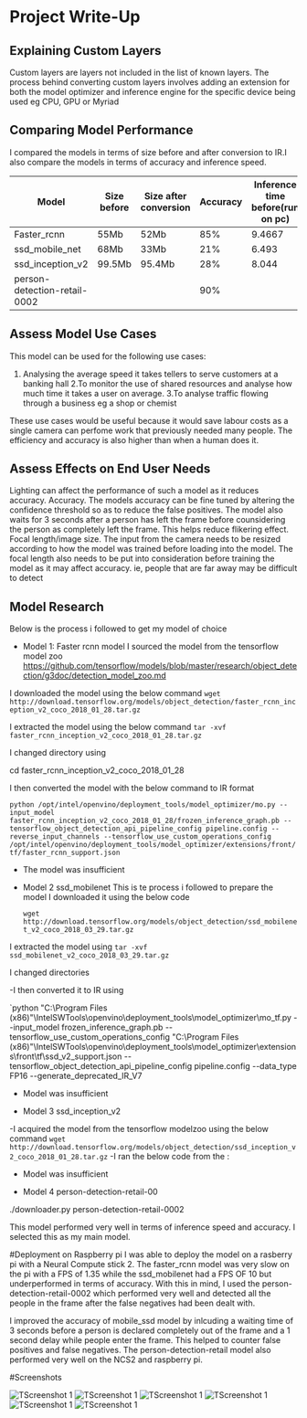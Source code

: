# Project Write-Up

## Explaining Custom Layers
Custom layers are layers not included in the list of known layers.
The process behind converting custom layers involves adding an extension for both the model optimizer and inference engine for the specific device being used eg CPU, GPU or Myriad



## Comparing Model Performance

I compared the models in terms of size before and after conversion to IR.I also compare the models in terms of accuracy and inference speed.

Model|Size before|Size after conversion|Accuracy|Inference time before(run on pc)|Inference time after
---------|----------|------|------|-------|--------|
Faster_rcnn| 55Mb| 52Mb| 85%|9.4667|907ms
ssd_mobile_net| 68Mb| 33Mb| 21% |6.493|70ms
ssd_inception_v2|99.5Mb|95.4Mb|28%|8.044|157ms
person-detection-retail-0002| | |90%| |47ms



## Assess Model Use Cases

This model can be used for the following use cases:
1. Analysing the average speed it takes tellers to serve customers at a banking hall
2.To monitor the use of shared resources and analyse how much time it takes a user on average.
3.To analyse traffic flowing through a business eg a shop or chemist

These use cases would be useful because it would save labour costs as a single camera can perfome work that previously needed many people. The efficiency and accuracy is also higher than when a human does it.

## Assess Effects on End User Needs

Lighting can affect the performance of such a model as it reduces accuracy. 
Accuracy. The models accuracy can be fine tuned by altering the confidence threshold so as to reduce the false positives. The model also waits for 3 seconds after a person has left the frame before counsidering the person as completely left the frame. This helps reduce flikering effect.
Focal length/image size. The input from the camera needs to be resized according to how the model was trained before loading into the model. The focal length also needs to be put into consideration before training the model as it may affect accuracy. ie, people that are far away may be difficult to detect 

## Model Research



Below is the process i followed to get my model of choice

- Model 1: Faster rcnn model
 I sourced the model from the tensorflow model zoo https://github.com/tensorflow/models/blob/master/research/object_detection/g3doc/detection_model_zoo.md
 
 
 I downloaded the model using the below command
 `wget http://download.tensorflow.org/models/object_detection/faster_rcnn_inception_v2_coco_2018_01_28.tar.gz`
 
 I extracted the model using the below command
 `tar -xvf faster_rcnn_inception_v2_coco_2018_01_28.tar.gz`
  
 I changed directory using
  
 cd faster_rcnn_inception_v2_coco_2018_01_28
  
 I then converted the model with the below command to IR format
  
  `python /opt/intel/openvino/deployment_tools/model_optimizer/mo.py --input_model faster_rcnn_inception_v2_coco_2018_01_28/frozen_inference_graph.pb --tensorflow_object_detection_api_pipeline_config pipeline.config --reverse_input_channels --tensorflow_use_custom_operations_config /opt/intel/openvino/deployment_tools/model_optimizer/extensions/front/tf/faster_rcnn_support.json`
  
  - The model was insufficient

- Model 2 ssd_mobilenet
 This is te process i followed to prepare the model
 I downloaded it using the below code
    
  `wget http://download.tensorflow.org/models/object_detection/ssd_mobilenet_v2_coco_2018_03_29.tar.gz`
    
I extracted the model using
`tar -xvf ssd_mobilenet_v2_coco_2018_03_29.tar.gz`

I changed directories

-I then converted it to IR using

`python "C:\Program Files (x86)"\IntelSWTools\openvino\deployment_tools\model_optimizer\mo_tf.py --input_model frozen_inference_graph.pb --tensorflow_use_custom_operations_config "C:\Program Files (x86)"\IntelSWTools\openvino\deployment_tools\model_optimizer\extensions\front\tf\ssd_v2_support.json --tensorflow_object_detection_api_pipeline_config pipeline.config --data_type FP16 --generate_deprecated_IR_V7

- Model was insufficient

- Model 3 ssd_inception_v2

-I acquired the model from the tensorflow modelzoo using the below command
`wget http://download.tensorflow.org/models/object_detection/ssd_inception_v2_coco_2018_01_28.tar.gz`
-I ran the below code from the :



- Model was insufficient

- Model 4 person-detection-retail-00

./downloader.py person-detection-retail-0002

This model performed very well in terms of inference speed and accuracy. I selected this as my main model.



#Deployment on Raspberry pi
I was able to deploy the model on a rasberry pi with a Neural Compute stick 2.
The faster_rcnn model was very slow on the pi with a FPS of 1.35 while the ssd_mobilenet had a FPS OF 10 but underperformed in terms of accuracy.
With this in mind, I used the person-detection-retail-0002 which performed very well and detected all the people in the frame after the false negatives had been dealt with.

I improved the accuracy of mobile_ssd model by inlcuding a waiting time of 3 seconds before a person is declared completely out of the frame and a 1 second delay while people enter the frame.
This helped to counter false positives and false negatives.
The person-detection-retail model also performed very well on the NCS2 and raspberry pi.



  
  
#Screenshots

![TScreenshot 1](images/screenshots/screenshot_1.jpg)
![TScreenshot 1](images/screenshots/screenshot2.jpg)
![TScreenshot 1](images/screenshots/screenshot3.jpg)
![TScreenshot 1](images/screenshots/screenshot_4.jpg)
![TScreenshot 1](images/screenshots/screenshot_5.jpg)
![TScreenshot 1](images/screenshots/screenshot_6.jpg)